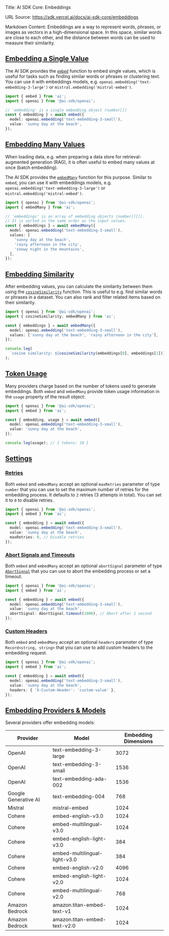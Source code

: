 Title: AI SDK Core: Embeddings

URL Source: https://sdk.vercel.ai/docs/ai-sdk-core/embeddings

Markdown Content:
Embeddings are a way to represent words, phrases, or images as vectors in a high-dimensional space. In this space, similar words are close to each other, and the distance between words can be used to measure their similarity.

[Embedding a Single Value](https://sdk.vercel.ai/docs/ai-sdk-core/embeddings#embedding-a-single-value)
------------------------------------------------------------------------------------------------------

The AI SDK provides the [`embed`](https://sdk.vercel.ai/docs/reference/ai-sdk-core/embed) function to embed single values, which is useful for tasks such as finding similar words or phrases or clustering text. You can use it with embeddings models, e.g. `openai.embedding('text-embedding-3-large')` or `mistral.embedding('mistral-embed')`.

```typescript
import { embed } from 'ai';
import { openai } from '@ai-sdk/openai';

// 'embedding' is a single embedding object (number[])
const { embedding } = await embed({
  model: openai.embedding('text-embedding-3-small'),
  value: 'sunny day at the beach',
});
```

[Embedding Many Values](https://sdk.vercel.ai/docs/ai-sdk-core/embeddings#embedding-many-values)
------------------------------------------------------------------------------------------------

When loading data, e.g. when preparing a data store for retrieval-augmented generation (RAG), it is often useful to embed many values at once (batch embedding).

The AI SDK provides the [`embedMany`](https://sdk.vercel.ai/docs/reference/ai-sdk-core/embed-many) function for this purpose. Similar to `embed`, you can use it with embeddings models, e.g. `openai.embedding('text-embedding-3-large')` or `mistral.embedding('mistral-embed')`.

```typescript
import { openai } from '@ai-sdk/openai';
import { embedMany } from 'ai';

// 'embeddings' is an array of embedding objects (number[][]).
// It is sorted in the same order as the input values.
const { embeddings } = await embedMany({
  model: openai.embedding('text-embedding-3-small'),
  values: [
    'sunny day at the beach',
    'rainy afternoon in the city',
    'snowy night in the mountains',
  ],
});
```

[Embedding Similarity](https://sdk.vercel.ai/docs/ai-sdk-core/embeddings#embedding-similarity)
----------------------------------------------------------------------------------------------

After embedding values, you can calculate the similarity between them using the [`cosineSimilarity`](https://sdk.vercel.ai/docs/reference/ai-sdk-core/cosine-similarity) function. This is useful to e.g. find similar words or phrases in a dataset. You can also rank and filter related items based on their similarity.

```typescript
import { openai } from '@ai-sdk/openai';
import { cosineSimilarity, embedMany } from 'ai';

const { embeddings } = await embedMany({
  model: openai.embedding('text-embedding-3-small'),
  values: ['sunny day at the beach', 'rainy afternoon in the city'],
}); 

console.log(
  `cosine similarity: ${cosineSimilarity(embeddings[0], embeddings[1])}`,
);
```

[Token Usage](https://sdk.vercel.ai/docs/ai-sdk-core/embeddings#token-usage)
----------------------------------------------------------------------------

Many providers charge based on the number of tokens used to generate embeddings. Both `embed` and `embedMany` provide token usage information in the `usage` property of the result object:

```typescript
import { openai } from '@ai-sdk/openai';
import { embed } from 'ai';

const { embedding, usage } = await embed({
  model: openai.embedding('text-embedding-3-small'),
  value: 'sunny day at the beach',
});

console.log(usage); // { tokens: 10 }
```

[Settings](https://sdk.vercel.ai/docs/ai-sdk-core/embeddings#settings)
----------------------------------------------------------------------

### [Retries](https://sdk.vercel.ai/docs/ai-sdk-core/embeddings#retries)

Both `embed` and `embedMany` accept an optional `maxRetries` parameter of type `number` that you can use to set the maximum number of retries for the embedding process. It defaults to `2` retries (3 attempts in total). You can set it to `0` to disable retries.

```typescript
import { openai } from '@ai-sdk/openai';
import { embed } from 'ai';

const { embedding } = await embed({
  model: openai.embedding('text-embedding-3-small'),
  value: 'sunny day at the beach',
  maxRetries: 0, // Disable retries
});
```

### [Abort Signals and Timeouts](https://sdk.vercel.ai/docs/ai-sdk-core/embeddings#abort-signals-and-timeouts)

Both `embed` and `embedMany` accept an optional `abortSignal` parameter of type [`AbortSignal`](https://developer.mozilla.org/en-US/docs/Web/API/AbortSignal) that you can use to abort the embedding process or set a timeout.

```typescript
import { openai } from '@ai-sdk/openai';
import { embed } from 'ai';

const { embedding } = await embed({
  model: openai.embedding('text-embedding-3-small'),
  value: 'sunny day at the beach',
  abortSignal: AbortSignal.timeout(1000), // Abort after 1 second
});
```

### [Custom Headers](https://sdk.vercel.ai/docs/ai-sdk-core/embeddings#custom-headers)

Both `embed` and `embedMany` accept an optional `headers` parameter of type `Record<string, string>` that you can use to add custom headers to the embedding request.

```typescript
import { openai } from '@ai-sdk/openai';
import { embed } from 'ai';

const { embedding } = await embed({
  model: openai.embedding('text-embedding-3-small'),
  value: 'sunny day at the beach',
  headers: { 'X-Custom-Header': 'custom-value' },
});
```

[Embedding Providers & Models](https://sdk.vercel.ai/docs/ai-sdk-core/embeddings#embedding-providers--models)
-------------------------------------------------------------------------------------------------------------

Several providers offer embedding models:

| Provider             | Model                         | Embedding Dimensions |
|----------------------|-------------------------------|----------------------|
| OpenAI               | text-embedding-3-large        | 3072                 |
| OpenAI               | text-embedding-3-small        | 1536                 |
| OpenAI               | text-embedding-ada-002        | 1536                 |
| Google Generative AI | text-embedding-004            | 768                  |
| Mistral              | mistral-embed                 | 1024                 |
| Cohere               | embed-english-v3.0            | 1024                 |
| Cohere               | embed-multilingual-v3.0       | 1024                 |
| Cohere               | embed-english-light-v3.0      | 384                  |
| Cohere               | embed-multilingual-light-v3.0 | 384                  |
| Cohere               | embed-english-v2.0            | 4096                 |
| Cohere               | embed-english-light-v2.0      | 1024                 |
| Cohere               | embed-multilingual-v2.0       | 768                  |
| Amazon Bedrock       | amazon.titan-embed-text-v1    | 1024                 |
| Amazon Bedrock       | amazon.titan-embed-text-v2:0  | 1024                 |